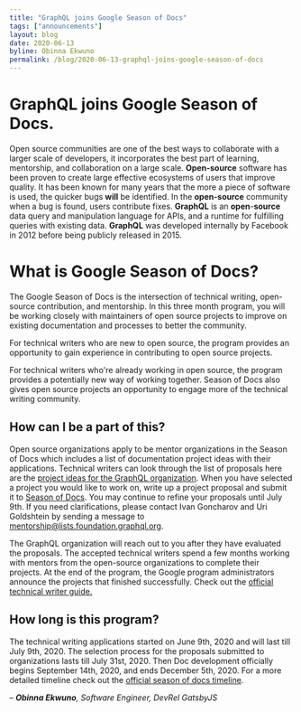 ```yaml
---
title: "GraphQL joins Google Season of Docs"
tags: ["announcements"]
layout: blog
date: 2020-06-13
byline: Obinna Ekwuno 
permalink: /blog/2020-06-13-graphql-joins-google-season-of-docs
---
```


# **GraphQL joins Google Season of Docs.** 

Open source communities are one of the best ways to collaborate with a larger scale of developers, it incorporates the best part of learning, mentorship, and collaboration on a large scale. 
**Open-source** software has been proven to create large effective ecosystems of users that improve quality. It has been known for many years that the more a piece of software is used, the quicker bugs **will** be identified. In the **open-source** community when a bug is found, users contribute fixes.
**GraphQL** is an **open**-**source** data query and manipulation language for APIs, and a runtime for fulfilling queries with existing data. **GraphQL** was developed internally by Facebook in 2012 before being publicly released in 2015. 



# **What is Google Season of Docs?** 

The Google Season of Docs is the intersection of technical writing, open-source contribution, and mentorship. In this three month program, you will be working closely with maintainers of open source projects to improve on existing documentation and processes to better the community. 

For technical writers who are new to open source, the program provides an opportunity to gain experience in contributing to open source projects. 

For technical writers who're already working in open source, the program provides a potentially new way of working together. Season of Docs also gives open source projects an opportunity to engage more of the technical writing community.



## **How can I be a part of this?** 

Open source organizations apply to be mentor organizations in the Season of Docs which includes a list of documentation project ideas with their applications. Technical writers can look through the list of proposals here are the [project ideas for the GraphQL organization](https://github.com/graphql/foundation/tree/master/mentorship/2020/gsod). 
When you have selected a project you would like to work on, write up a project proposal and submit it to [Season of Docs](https://developers.google.com/season-of-docs). You may continue to refine your proposals until July 9th. If you need clarifications, please contact Ivan Goncharov and Uri Goldshtein by sending a message to [mentorship@lists.foundation.graphql.org](mailto:mentorship@lists.foundation.graphql.org).

The GraphQL organization will reach out to you after they have evaluated the proposals. The accepted technical writers spend a few months working with mentors from the open-source organizations to complete their projects. At the end of the program, the Google program administrators announce the projects that finished successfully.
Check out the [official technical writer guide.](https://developers.google.com/season-of-docs/docs/tech-writer-guide) 



## **How long is this program?**

The technical writing applications started on June 9th, 2020 and will last till July 9th, 2020. The selection process for the proposals submitted to organizations lasts till July 31st, 2020. Then Doc development officially begins September 14th, 2020, and ends December 5th, 2020. For a more detailed timeline check out the [official season of docs timeline](https://developers.google.com/season-of-docs/docs/timeline).

_– **Obinna Ekwuno**, Software Engineer, DevRel GatsbyJS_
